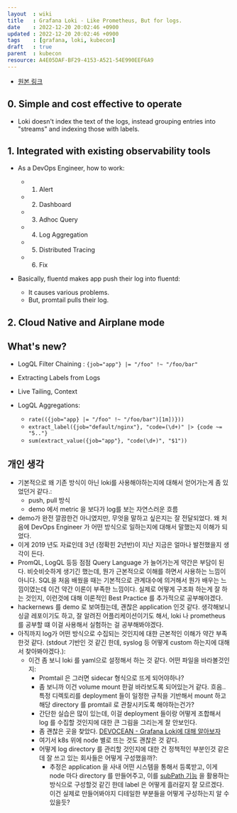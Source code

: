 ```yaml
---
layout  : wiki
title   : Grafana Loki - Like Prometheus, But for logs.
date    : 2022-12-20 20:02:46 +0900
updated : 2022-12-20 20:02:46 +0900
tags    : [grafana, loki, kubecon]
draft   : true
parent  : kubecon
resource: A4E05DAF-BF29-4153-A521-54E990EEF6A9
---
```


- [원본 링크](https://youtu.be/CQiawXlgabQ)

## 0. Simple and cost effective to operate
- Loki doesn't index the text of the logs, instead grouping entries into "streams" and indexing those with labels.

## 1. Integrated with existing observability tools

- As a DevOps Engineer, how to work:
  - 1. Alert
  - 2. Dashboard
  - 3. Adhoc Query
  - 4. Log Aggregation
  - 5. Distributed Tracing
  - 6. Fix

- Basically, fluentd makes app push their log into fluentd:
  - It causes various problems.
  - But, promtail pulls their log.

## 2. Cloud Native and Airplane mode

## What's new?
- LogQL Filter Chaining : `{job="app"} |= "/foo" !~ "/foo/bar"`
- Extracting Labels from Logs
- Live Tailing, Context

- LogQL Aggregations:
  - `rate(({job="app} |= "/foo" !~ "/foo/bar")[1m])}))`
  - `extract_label({job="default/nginx"}, "code=(\d+)" |> {code ~= "5.."}`
  - `sum(extract_value({job="app"}, "code(\d+)", "$1"))`

## 개인 생각
- 기본적으로 왜 기존 방식이 아닌 loki를 사용해야하는지에 대해서 얻어가는게 좀 있었던거 같다.:
  - push, pull 방식
  - demo 에서 metric 을 보다가 log를 보는 자연스러운 흐름
- demo가 완전 깔끔한건 아니였지만, 무엇을 말하고 싶은지는 잘 전달되었다. 왜 처음에 DevOps Engineer 가 어떤 방식으로 일하는지에 대해서 말했는지 이해가 되었다.
- 이게 2019 년도 자료인데 3년 (정확힌 2년반)이 지난 지금은 얼마나 발전했을지 생각이 든다.
- PromQL, LogQL 등등 점점 Query Language 가 늘어가는게 약간은 부담이 된다. 비슷비슷하게 생기긴 했는데, 뭔가 근본적으로 이해를 하면서 사용하는 느낌이 아니다. SQL을 처음 배웠을 때는 기본적으로 관계대수에 의거해서 뭔가 배우는 느낌이였는데 이건 약간 이론이 부족한 느낌이다. 실제로 어떻게 구조화 하는게 잘 하는 것인지, 이런것에 대해 이론적인 Best Practice 를 추가적으로 공부해야겠다.
- hackernews 를 demo 로 보여줬는데, 괜찮은 application 인것 같다. 생각해보니 싱글 레포이기도 하고, 잘 알려진 어플리케이션이기도 해서, loki 나 prometheus 를 공부할 떄 이걸 사용해서 실험하는 걸 공부해봐야겠다.
- 아직까지 log가 어떤 방식으로 수집되는 것인지에 대한 근본적인 이해가 약간 부족한것 같다. (stdout 기반인 것 같긴 한데, syslog 등 어떻게 custom 하는지에 대해서 찾아봐야겠다.):
  - 이건 좀 보니 loki 를 yaml으로 설정해서 하는 것 같다. 어떤 파일을 바라볼것인지:
    - Promtail 은 그러면 sidecar 형식으로 뜨게 되어야하나?
    - 좀 보니까 이건 volume mount 한걸 바라보도록 되어있는거 같다. 흐음.. 특정 디렉토리를 deployment 들이 일정한 규칙을 기반해서 mount 하고 해당 directory 를 promtail 로 관찰시키도록 해야하는건가?
    - 간단한 실습은 많이 있는데, 이걸 deployment 들이랑 어떻게 조합해서 log 를 수집할 것인지에 대한 큰 그림을 그리는게 잘 안보인다.
    - 좀 괜찮은 곳을 찾았다. [DEVOCEAN - Grafana Loki에 대해 알아보자](https://devocean.sk.com/blog/techBoardDetail.do?ID=163964)
    - 여기서 k8s 위에 node 별로 뜨는 것도 괜찮은 것 같다.
    - 어떻게 log directory 를 관리할 것인지에 대한 건 정책적인 부분인것 같은데 잘 쓰고 있는 회사들은 어떻게 구성했을까?:
      - 추정은 application 을 사내 어떤 시스템을 통해서 등록받고, 이게 node 마다 directory 를 만들어주고, 이를 [subPath 기능](https://devocean.sk.com/blog/techBoardDetail.do?ID=163964) 을 활용하는 방식으로 구성할것 같긴 한데 label 은 어떻게 흘러갈지 잘 모르겠다. 이건 실제로 만들어봐야지 디테일한 부분들을 어떻게 구성하는지 알 수 있을듯?
